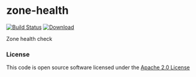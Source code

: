 # zone-health

[![Build Status](https://travis-ci.org/hmrc/zone-health.svg?branch=master)](https://travis-ci.org/hmrc/zone-health) [ ![Download](https://api.bintray.com/packages/hmrc/releases/zone-health/images/download.svg) ](https://bintray.com/hmrc/releases/zone-health/_latestVersion)

Zone health check

### License

This code is open source software licensed under the [Apache 2.0 License]("http://www.apache.org/licenses/LICENSE-2.0.html")
